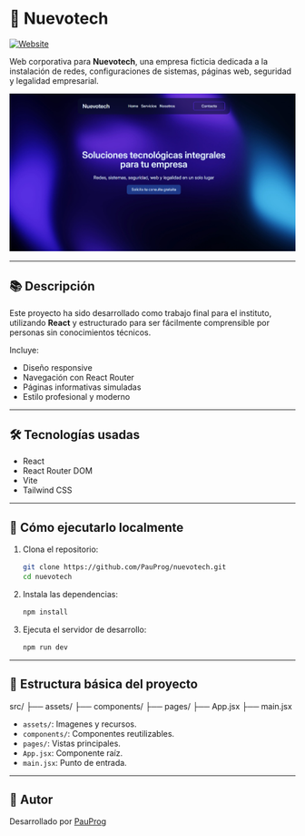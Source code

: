 # 🚀 Nuevotech

[![Website](https://img.shields.io/website?url=https%3A%2F%2Fnuevotech-sigma.vercel.app)](https://nuevotech-sigma.vercel.app)

Web corporativa para **Nuevotech**, una empresa ficticia dedicada a la instalación de redes, configuraciones de sistemas, páginas web, seguridad y legalidad empresarial.

![Vista previa de Nuevotech](public/preview.png)


---

## 📚 Descripción

Este proyecto ha sido desarrollado como trabajo final para el instituto, utilizando **React** y estructurado para ser fácilmente comprensible por personas sin conocimientos técnicos.

Incluye:
- Diseño responsive
- Navegación con React Router
- Páginas informativas simuladas
- Estilo profesional y moderno

---

## 🛠️ Tecnologías usadas

- React
- React Router DOM
- Vite
- Tailwind CSS

---

## 🚀 Cómo ejecutarlo localmente

1. Clona el repositorio:
   
   ```bash
   git clone https://github.com/PauProg/nuevotech.git
   cd nuevotech

2. Instala las dependencias:
   
   ```bash
   npm install

3. Ejecuta el servidor de desarrollo:
   
   ```bash
   npm run dev

---

## 📁 Estructura básica del proyecto


src/
├── assets/ ├── components/ ├── pages/ ├── App.jsx ├── main.jsx

- `assets/`: Imagenes y recursos.
- `components/`: Componentes reutilizables.
- `pages/`: Vistas principales.
- `App.jsx`: Componente raíz.
- `main.jsx`: Punto de entrada.

---

## 👤 Autor

Desarrollado por [PauProg](https://www.github.com/pauprog)
